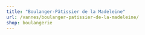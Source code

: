 ```yaml
---
title: "Boulanger-Pâtissier de la Madeleine"
url: /vannes/boulanger-patissier-de-la-madeleine/
shop: boulangerie
---
```

